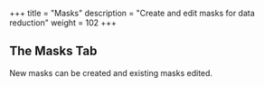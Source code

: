 +++
title = "Masks"
description = "Create and edit masks for data reduction"
weight = 102
+++

## The Masks Tab
New masks can be created and existing masks edited.